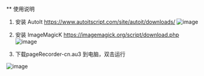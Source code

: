 ** 使用说明

1. 安装 AutoIt https://www.autoitscript.com/site/autoit/downloads/
![image](https://github.com/user-attachments/assets/83d23b0e-d510-4e10-9208-024da0be5457)

2. 安装 ImageMagicK  https://imagemagick.org/script/download.php
![image](https://github.com/user-attachments/assets/c243fbd1-6489-45dd-8ab5-7c3118ddd8f5)

3. 下载pageRecorder-cn.au3 到电脑，双击运行

![image](https://github.com/user-attachments/assets/c3f34b50-12e7-418a-bec9-dad1f1c2be34)


 

